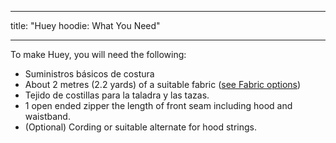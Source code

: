 - - -
title: "Huey hoodie: What You Need"
- - -

To make Huey, you will need the following:

- Suministros básicos de costura
- About 2 metres (2.2 yards) of a suitable fabric ([see Fabric options](/docs/patterns/huey/fabric))
- Tejido de costillas para la taladra y las tazas.
- 1 open ended zipper the length of front seam including hood and waistband.
- (Optional) Cording or suitable alternate for hood strings.
